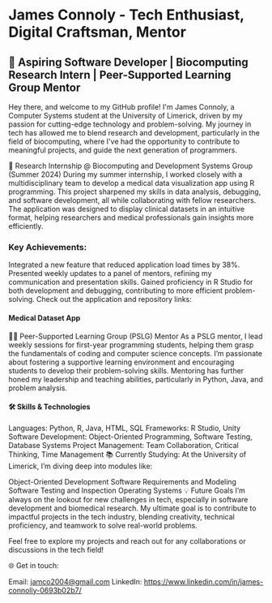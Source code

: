 # James Connoly - Tech Enthusiast, Digital Craftsman, Mentor

## 🚀 Aspiring Software Developer | Biocomputing Research Intern | Peer-Supported Learning Group Mentor


Hey there, and welcome to my GitHub profile! I'm James Connoly, a Computer Systems student at the University of Limerick, driven by my passion for cutting-edge technology and problem-solving. My journey in tech has allowed me to blend research and development, particularly in the field of biocomputing, where I've had the opportunity to contribute to meaningful projects, and guide the next generation of programmers.

🔬 Research Internship @ Biocomputing and Development Systems Group (Summer 2024)
During my summer internship, I worked closely with a multidisciplinary team to develop a medical data visualization app using R programming. This project sharpened my skills in data analysis, debugging, and software development, all while collaborating with fellow researchers. The application was designed to display clinical datasets in an intuitive format, helping researchers and medical professionals gain insights more efficiently.

### Key Achievements:

Integrated a new feature that reduced application load times by 38%.
Presented weekly updates to a panel of mentors, refining my communication and presentation skills.
Gained proficiency in R Studio for both development and debugging, contributing to more efficient problem-solving.
Check out the application and repository links:

#### Medical Dataset App

👨‍🏫 Peer-Supported Learning Group (PSLG) Mentor
As a PSLG mentor, I lead weekly sessions for first-year programming students, helping them grasp the fundamentals of coding and computer science concepts. I’m passionate about fostering a supportive learning environment and encouraging students to develop their problem-solving skills. Mentoring has further honed my leadership and teaching abilities, particularly in Python, Java, and problem analysis.

#### 🛠 Skills & Technologies
Languages: Python, R, Java, HTML, SQL
Frameworks: R Studio, Unity
Software Development: Object-Oriented Programming, Software Testing, Database Systems
Project Management: Team Collaboration, Critical Thinking, Time Management
📚 Currently Studying:
At the University of Limerick, I’m diving deep into modules like:

Object-Oriented Development
Software Requirements and Modeling
Software Testing and Inspection
Operating Systems
💡 Future Goals
I’m always on the lookout for new challenges in tech, especially in software development and biomedical research. My ultimate goal is to contribute to impactful projects in the tech industry, blending creativity, technical proficiency, and teamwork to solve real-world problems.

Feel free to explore my projects and reach out for any collaborations or discussions in the tech field!

🌐 Get in touch:

Email: jamco2004@gmail.com
LinkedIn: https://www.linkedin.com/in/james-connolly-0693b02b7/
